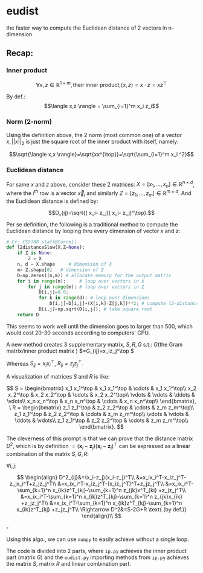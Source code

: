 # eudist
the faster way to compute the Euclidean distance of 2 vectors in n-dimension
## Recap:
### Inner product
$$\forall x,z \in \mathbb{R}^{1 \times m}, \text{their inner product,}  \langle x,z \rangle = x\cdot z=xz^{\top}$$

By def.:
$$\langle x,z \rangle = \sum_{i=1}^m x_i  z_i$$

### Norm (2-norm)
Using the definition above, the 2 norm (most common one) of a vector $x,||x||_2$ is just the square root of the inner product with itself, namely:

$$\sqrt{\langle x,x \rangle}=\sqrt{xx^{\top}}=\sqrt{\sum_{i=1}^m x_i ^2}$$

### Euclidean distance
For same $x$ and $z$ above, consider these 2 matrices: $X=[ x_1,\dots, x_n]\in{\mathbb{R}}^{n\times d}$, where the $i^{th}$ row is a vector $\vec x_i$ and similarly $Z=[ z_1,\dots, z_m]\in{\mathbb{R}}^{m\times d}$. And the Euclidean distance is defined by:

$$D_{ij}=\sqrt{( x_i- z_j)( x_i- z_j)^\top}.$$

Per se definition, the following is a traditional method to compute the Euclidean distance by looping thru every dimension of vector $x$ and $z$:

```python
# Cr: CS5780 staff@Cornell
def l2distanceSlow(X,Z=None):
    if Z is None:
        Z = X
    n, d = X.shape     # dimension of X
    m= Z.shape[0]   # dimension of Z
    D=np.zeros((n,m)) # allocate memory for the output matrix
    for i in range(n):     # loop over vectors in X
        for j in range(m): # loop over vectors in Z
            D[i,j]=0.0; 
            for k in range(d): # loop over dimensions
                D[i,j]=D[i,j]+(X[i,k]-Z[j,k])**2; # compute l2-distance between the ith and jth vector
            D[i,j]=np.sqrt(D[i,j]); # take square root
    return D
```

This seems to work well until the dimension goes to larger than 500, which would cost 20-30 seconds according to computers' CPU. 

A new method creates 3 supplementary matrix, $S,R,G$ s.t.:
$G$(the Gram matrix/inner product matrix ) $=G_{ij}=x_iz_j^\top $

Whereas $S_{ij}=x_ix_i^{\top}$, $R_{ij}=z_jz_j^{\top}.$

A visualization of matrices $S$ and $R$ is like:

$$
S = \begin{bmatrix}
x_1 x_1^\top & x_1 x_1^\top & \cdots & x_1 x_1^\top\\
x_2 x_2^\top & x_2 x_2^\top & \cdots & x_2 x_2^\top\\
\vdots & \vdots & \ddots & \vdots\\
x_n x_n^\top & x_n x_n^\top & \cdots & x_n x_n^\top\\
\end{bmatrix}, \ 
R = \begin{bmatrix}
z_1 z_1^\top & z_2 z_2^\top & \cdots & z_m z_m^\top\\
z_1 z_1^\top & z_2 z_2^\top & \cdots & z_m z_m^\top\\
\vdots & \vdots & \ddots & \vdots\\
z_1 z_1^\top & z_2 z_2^\top & \cdots & z_m z_m^\top\\
\end{bmatrix}.
$$

The cleverness of this prompt is that we can prove that the distance matrix $D^2$, which is by definition $=(\mathbf{x}_i-\mathbf{z}_j)(\mathbf{x}_i-\mathbf{z}_j)^\top$ can be expressed as a linear combination of the matrix $S, G, R$:

$\forall i,j:$

$$
\begin{align}
D^2_{ij}&=(x_i-z_j)(x_i-z_j)^T\\
&=x_ix_i^T-x_iz_j^T-z_jx_i^T+z_jz_j^T\\  
&=x_ix_i^T-x_iz_j^T-(x_iz_j^T)^T+z_jz_j^T\\
&=x_ix_i^T-\sum_{k=1}^n x_{ik}z^T_{kj}-\sum_{k=1}^n z_{jk}x^T_{ki} +z_jz_j^T\\
&=x_ix_i^T-\sum_{k=1}^n x_{ik}z^T_{kj}-\sum_{k=1}^n z_{jk}x_{ik} +z_jz_j^T\\
&=x_ix_i^T-\sum_{k=1}^n x_{ik}z^T_{kj}-\sum_{k=1}^n x_{ik}z^T_{kj} +z_jz_j^T\\
\Rightarrow D^2&=S-2G+R \text{ (by def.)}
\end{align}\\
$$

$\square$

Using this algo., we can use `numpy` to easily achieve without a single loop.

The code is divided into 2 parts, where `ip.py` achieves the inner product part (matrix $G$) and the `eudist.py` importing methods from `ip.py` achieves the matrix $S$, matrix $R$ and linear combination part.
